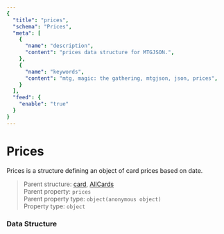 ```yaml
---
{
  "title": "prices",
  "schema": "Prices",
  "meta": [
    {
      "name": "description",
      "content": "prices data structure for MTGJSON.",
    },
    {
      "name": "keywords",
      "content": "mtg, magic: the gathering, mtgjson, json, prices",
    }
  ],
  "feed": {
    "enable": "true"
  }
}
---
```


# Prices

Prices is a structure defining an object of card prices based on date.

> Parent structure: [card](../card), [AllCards](../../files/all-cards)  
> Parent property: `prices`  
> Parent property type: `object(anonymous object)`  
> Property type: `object`  

### Data Structure

<GenerateTable/>